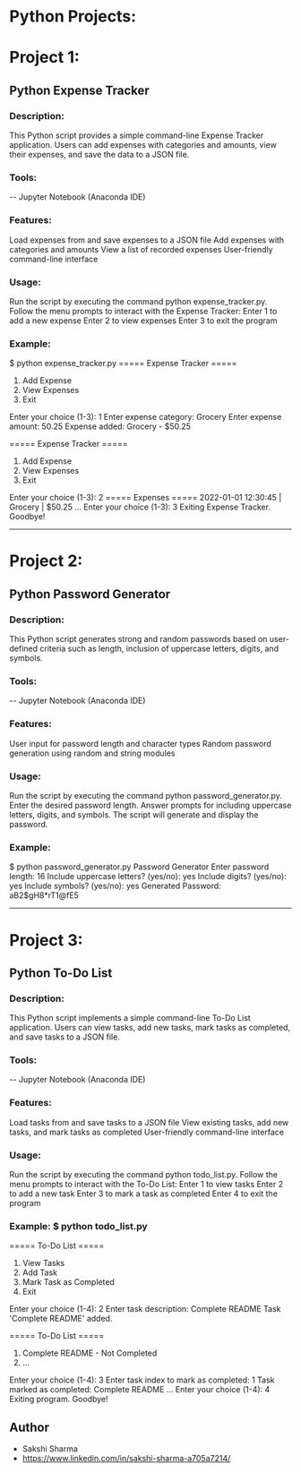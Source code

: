 # Python Projects: 

# Project 1:
## Python Expense Tracker

### Description:
This Python script provides a simple command-line Expense Tracker application. Users can add expenses with categories and amounts, view their expenses, and save the data to a JSON file.

### Tools: 
-- Jupyter Notebook (Anaconda IDE)

### Features: 
Load expenses from and save expenses to a JSON file
Add expenses with categories and amounts
View a list of recorded expenses
User-friendly command-line interface

### Usage: 
Run the script by executing the command python expense_tracker.py.
Follow the menu prompts to interact with the Expense Tracker:
Enter 1 to add a new expense
Enter 2 to view expenses
Enter 3 to exit the program

### Example:
$ python expense_tracker.py
===== Expense Tracker =====
1. Add Expense
2. View Expenses
3. Exit

Enter your choice (1-3): 1
Enter expense category: Grocery
Enter expense amount: 50.25
Expense added: Grocery - $50.25

===== Expense Tracker =====
1. Add Expense
2. View Expenses
3. Exit

Enter your choice (1-3): 2
===== Expenses =====
2022-01-01 12:30:45 | Grocery | $50.25
...
Enter your choice (1-3): 3
Exiting Expense Tracker. Goodbye!

----------------------------------------------------------------------------------------------------------------------------------------------------------------------------------------------------------------

# Project 2:

## Python Password Generator

### Description: 
This Python script generates strong and random passwords based on user-defined criteria such as length, inclusion of uppercase letters, digits, and symbols.

### Tools: 
-- Jupyter Notebook (Anaconda IDE)

### Features:
User input for password length and character types
Random password generation using random and string modules

### Usage: 
Run the script by executing the command python password_generator.py.
Enter the desired password length.
Answer prompts for including uppercase letters, digits, and symbols.
The script will generate and display the password.

### Example:
$ python password_generator.py
Password Generator
Enter password length: 16
Include uppercase letters? (yes/no): yes
Include digits? (yes/no): yes
Include symbols? (yes/no): yes
Generated Password: aB2$gH8*rT1@fE5

---------------------------------------------------------------------------------------------------------------------------------------------------------------------------------------------------------------------

# Project 3: 

## Python To-Do List

### Description:
This Python script implements a simple command-line To-Do List application. Users can view tasks, add new tasks, mark tasks as completed, and save tasks to a JSON file.

### Tools: 
-- Jupyter Notebook (Anaconda IDE)

### Features:
Load tasks from and save tasks to a JSON file
View existing tasks, add new tasks, and mark tasks as completed
User-friendly command-line interface

### Usage: 
Run the script by executing the command python todo_list.py.
Follow the menu prompts to interact with the To-Do List:
Enter 1 to view tasks
Enter 2 to add a new task
Enter 3 to mark a task as completed
Enter 4 to exit the program

### Example: $ python todo_list.py
===== To-Do List =====
1. View Tasks
2. Add Task
3. Mark Task as Completed
4. Exit

Enter your choice (1-4): 2
Enter task description: Complete README
Task 'Complete README' added.

===== To-Do List =====
1. Complete README - Not Completed
2. ...

Enter your choice (1-4): 3
Enter task index to mark as completed: 1
Task marked as completed: Complete README
...
Enter your choice (1-4): 4
Exiting program. Goodbye!

## Author
- Sakshi Sharma
- https://www.linkedin.com/in/sakshi-sharma-a705a7214/
